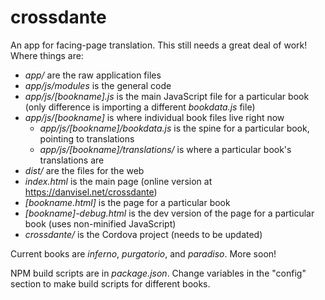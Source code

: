 # crossdante

An app for facing-page translation. This still needs a great deal of work! Where things are:

 * _app/_ are the raw application files
  * _app/js/modules_ is the general code
  * _app/js/[bookname].js_ is the main JavaScript file for a particular book (only difference is importing a different _bookdata.js_ file)
  * _app/js/[bookname]_ is where individual book files live right now
	 * _app/js/[bookname]/bookdata.js_ is the spine for a particular book, pointing to translations
	 * _app/js/[bookname]/translations/_ is where a particular book's translations are
 * _dist/_ are the files for the web
  * _index.html_ is the main page (online version at https://danvisel.net/crossdante)
  * _[bookname.html]_ is the page for a particular book
  * _[bookname]-debug.html_ is the dev version of the page for a particular book (uses non-minified JavaScript)
 * _crossdante/_ is the Cordova project (needs to be updated)

Current books are _inferno_, _purgatorio_, and _paradiso_. More soon!

NPM build scripts are in _package.json_. Change variables in the "config" section to make build scripts for different books.
